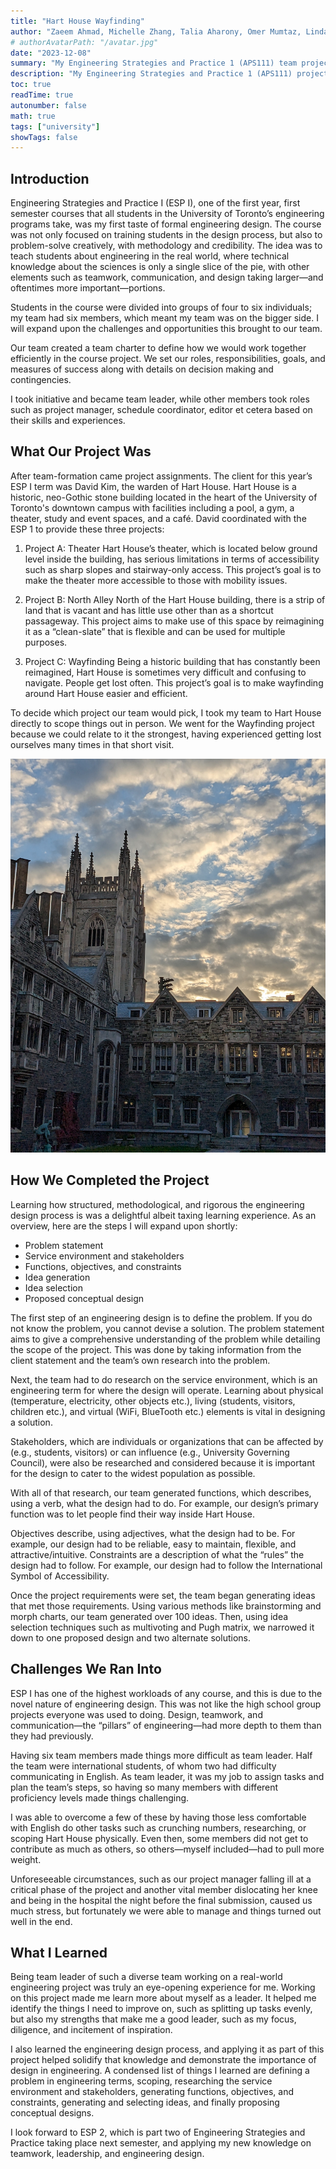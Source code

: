 ```yaml
---
title: "Hart House Wayfinding"
author: "Zaeem Ahmad, Michelle Zhang, Talia Aharony, Omer Mumtaz, Linda Gao, Eric Han"
# authorAvatarPath: "/avatar.jpg"
date: "2023-12-08"
summary: "My Engineering Strategies and Practice 1 (APS111) team project, which was my first taste of the engineering design process applied to a real life problem: helping people not get lost at Hart House"
description: "My Engineering Strategies and Practice 1 (APS111) project, which was my first taste of the engineering design process applied to a real life problem: helping people not get lost at Hart House"
toc: true
readTime: true
autonumber: false
math: true
tags: ["university"]
showTags: false
---
```


## Introduction
Engineering Strategies and Practice I (ESP I), one of the first year, first semester courses that all students in the University of Toronto’s engineering programs take, was my first taste of formal engineering design. The course was not only focused on training students in the design process, but also to problem-solve creatively, with methodology and credibility. The idea was to teach students about engineering in the real world, where technical knowledge about the sciences is only a single slice of the pie, with other elements such as teamwork, communication, and design taking larger—and oftentimes more important—portions.

Students in the course were divided into groups of four to six individuals; my team had six members, which meant my team was on the bigger side. I will expand upon the challenges and opportunities this brought to our team.

Our team created a team charter to define how we would work together efficiently in the course project. We set our roles, responsibilities, goals, and measures of success along with details on decision making and contingencies. 

I took initiative and became team leader, while other members took roles such as project manager, schedule coordinator, editor et cetera based on their skills and experiences.

## What Our Project Was
After team-formation came project assignments. The client for this year’s ESP I term was David Kim, the warden of Hart House. Hart House is a historic, neo-Gothic stone building located in the heart of the University of Toronto's downtown campus with facilities including a pool, a gym, a theater, study and event spaces, and a café. David coordinated with the ESP 1 to provide these three projects:

1. Project A: Theater
Hart House’s theater, which is located below ground level inside the building, has serious limitations in terms of accessibility such as sharp slopes and stairway-only access. This project’s goal is to make the theater more accessible to those with mobility issues.

2. Project B: North Alley
North of the Hart House building, there is a strip of land that is vacant and has little use other than as a shortcut passageway. This project aims to make use of this space by reimagining it as a “clean-slate” that is flexible and can be used for multiple purposes.

3. Project C: Wayfinding
Being a historic building that has constantly been reimagined, Hart House is sometimes very difficult and confusing to navigate. People get lost often. This project’s goal is to make wayfinding around Hart House easier and efficient.

To decide which project our team would pick, I took my team to Hart House directly to scope things out in person. We went for the Wayfinding project because we could relate to it the strongest, having experienced getting lost ourselves many times in that short visit. 

![img](harthousefull.jpg "Soldiers' Tower, Hart House, captured in the late afternoon, close to sunset.")


## How We Completed the Project
Learning how structured, methodological, and rigorous the engineering design process is was a delightful albeit taxing learning experience. As an overview, here are the steps I will expand upon shortly:
* Problem statement
* Service environment and stakeholders
* Functions, objectives, and constraints
* Idea generation
* Idea selection
* Proposed conceptual design

The first step of an engineering design is to define the problem. If you do not know the problem, you cannot devise a solution. The problem statement aims to give a comprehensive understanding of the problem while detailing the scope of the project. This was done by taking information from the client statement and the team’s own research into the problem. 

Next, the team had to do research on the service environment, which is an engineering term for where the design will operate. Learning about physical (temperature, electricity, other objects etc.), living (students, visitors, children etc.), and virtual (WiFi, BlueTooth etc.) elements is vital in designing a solution. 

Stakeholders, which are individuals or organizations that can be affected by (e.g., students, visitors) or can influence (e.g., University Governing Council), were also be researched and considered because it is important for the design to cater to the widest population as possible.

With all of that research, our team generated functions, which describes, using a verb, what the design had to do. For example, our design’s primary function was to let people find their way inside Hart House. 

Objectives describe, using adjectives, what the design had to be. For example, our design had to be reliable, easy to maintain, flexible, and attractive/intuitive. Constraints are a description of what the “rules” the design had to follow. For example, our design had to follow the International Symbol of Accessibility.

Once the project requirements were set, the team began generating ideas that met those requirements. Using various methods like brainstorming and morph charts, our team generated over 100 ideas. Then, using idea selection techniques such as multivoting and Pugh matrix, we narrowed it down to one proposed design and two alternate solutions. 

## Challenges We Ran Into
ESP I has one of the highest workloads of any course, and this is due to the novel nature of engineering design. This was not like the high school group projects everyone was used to doing. Design, teamwork, and communication—the “pillars” of engineering—had more depth to them than they had previously. 

Having six team members made things more difficult as team leader. Half the team were international students, of whom two had difficulty communicating in English. As team leader, it was my job to assign tasks and plan the team’s steps, so having so many members with different proficiency levels made things challenging. 

I was able to overcome a few of these by having those less comfortable with English do other tasks such as crunching numbers, researching, or scoping Hart House physically. Even then, some members did not get to contribute as much as others, so others—myself included—had to pull more weight.

Unforeseeable circumstances, such as our project manager falling ill at a critical phase of the project and another vital member dislocating her knee and being in the hospital the night before the final submission, caused us much stress, but fortunately we were able to manage and things turned out well in the end. 

## What I Learned

Being team leader of such a diverse team working on a real-world engineering project was truly an eye-opening experience for me. Working on this project made me learn more about myself as a leader. It helped me identify the things I need to improve on, such as splitting up tasks evenly, but also my strengths that make me a good leader, such as my focus, diligence, and incitement of inspiration. 

I also learned the engineering design process, and applying it as part of this project helped solidify that knowledge and demonstrate the importance of design in engineering. A condensed list of things I learned are defining a problem in engineering terms, scoping, researching the service environment and stakeholders, generating functions, objectives, and constraints, generating and selecting ideas, and finally proposing conceptual designs. 

I look forward to ESP 2, which is part two of Engineering Strategies and Practice taking place next semester, and applying my new knowledge on teamwork, leadership, and engineering design.